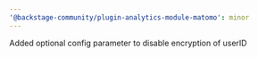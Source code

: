 ```yaml
---
'@backstage-community/plugin-analytics-module-matomo': minor
---
```


Added optional config parameter to disable encryption of userID

